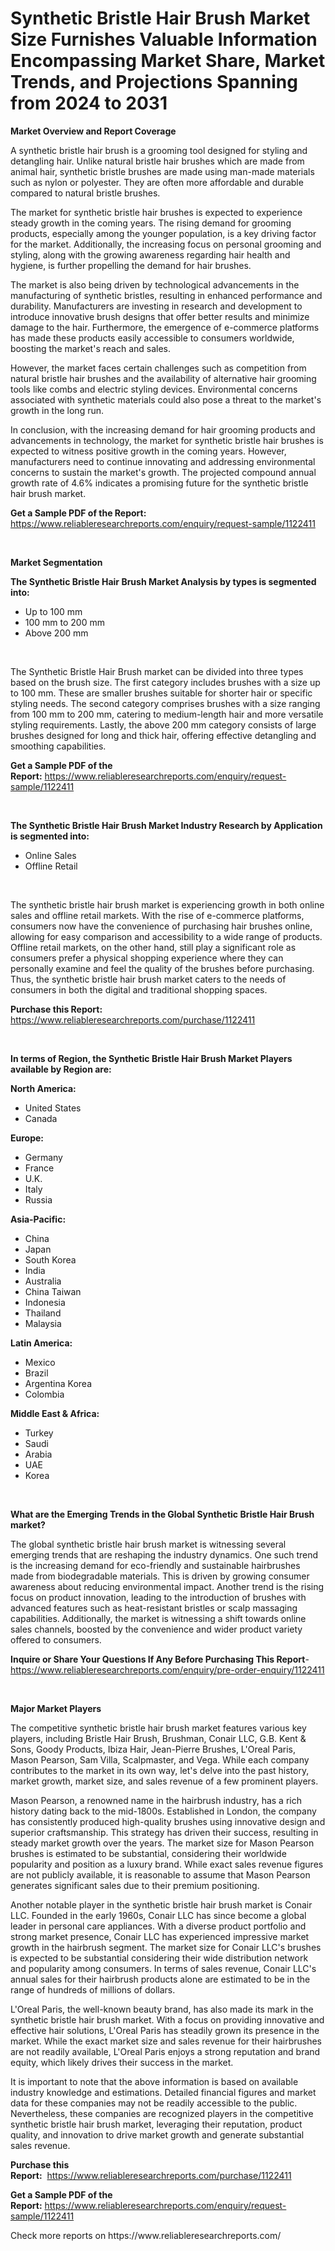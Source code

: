 <p><h1>Synthetic Bristle Hair Brush Market Size Furnishes Valuable Information Encompassing Market Share, Market Trends, and Projections Spanning from 2024 to 2031</h1></p><p><strong>Market Overview and Report Coverage</strong></p>
<p><p>A synthetic bristle hair brush is a grooming tool designed for styling and detangling hair. Unlike natural bristle hair brushes which are made from animal hair, synthetic bristle brushes are made using man-made materials such as nylon or polyester. They are often more affordable and durable compared to natural bristle brushes.</p><p>The market for synthetic bristle hair brushes is expected to experience steady growth in the coming years. The rising demand for grooming products, especially among the younger population, is a key driving factor for the market. Additionally, the increasing focus on personal grooming and styling, along with the growing awareness regarding hair health and hygiene, is further propelling the demand for hair brushes.</p><p>The market is also being driven by technological advancements in the manufacturing of synthetic bristles, resulting in enhanced performance and durability. Manufacturers are investing in research and development to introduce innovative brush designs that offer better results and minimize damage to the hair. Furthermore, the emergence of e-commerce platforms has made these products easily accessible to consumers worldwide, boosting the market's reach and sales.</p><p>However, the market faces certain challenges such as competition from natural bristle hair brushes and the availability of alternative hair grooming tools like combs and electric styling devices. Environmental concerns associated with synthetic materials could also pose a threat to the market's growth in the long run.</p><p>In conclusion, with the increasing demand for hair grooming products and advancements in technology, the market for synthetic bristle hair brushes is expected to witness positive growth in the coming years. However, manufacturers need to continue innovating and addressing environmental concerns to sustain the market's growth. The projected compound annual growth rate of 4.6% indicates a promising future for the synthetic bristle hair brush market.</p></p>
<p><strong>Get a Sample PDF of the Report:</strong> <a href="https://www.reliableresearchreports.com/enquiry/request-sample/1122411">https://www.reliableresearchreports.com/enquiry/request-sample/1122411</a></p>
<p>&nbsp;</p>
<p><strong>Market Segmentation</strong></p>
<p><strong>The Synthetic Bristle Hair Brush Market Analysis by types is segmented into:</strong></p>
<p><ul><li>Up to 100 mm</li><li>100 mm to 200 mm</li><li>Above 200 mm</li></ul></p>
<p>&nbsp;</p>
<p><p>The Synthetic Bristle Hair Brush market can be divided into three types based on the brush size. The first category includes brushes with a size up to 100 mm. These are smaller brushes suitable for shorter hair or specific styling needs. The second category comprises brushes with a size ranging from 100 mm to 200 mm, catering to medium-length hair and more versatile styling requirements. Lastly, the above 200 mm category consists of large brushes designed for long and thick hair, offering effective detangling and smoothing capabilities.</p></p>
<p><strong>Get a Sample PDF of the Report:</strong>&nbsp;<a href="https://www.reliableresearchreports.com/enquiry/request-sample/1122411">https://www.reliableresearchreports.com/enquiry/request-sample/1122411</a></p>
<p>&nbsp;</p>
<p><strong>The Synthetic Bristle Hair Brush Market Industry Research by Application is segmented into:</strong></p>
<p><ul><li>Online Sales</li><li>Offline Retail</li></ul></p>
<p>&nbsp;</p>
<p><p>The synthetic bristle hair brush market is experiencing growth in both online sales and offline retail markets. With the rise of e-commerce platforms, consumers now have the convenience of purchasing hair brushes online, allowing for easy comparison and accessibility to a wide range of products. Offline retail markets, on the other hand, still play a significant role as consumers prefer a physical shopping experience where they can personally examine and feel the quality of the brushes before purchasing. Thus, the synthetic bristle hair brush market caters to the needs of consumers in both the digital and traditional shopping spaces.</p></p>
<p><strong>Purchase this Report:</strong>&nbsp; <a href="https://www.reliableresearchreports.com/purchase/1122411">https://www.reliableresearchreports.com/purchase/1122411</a></p>
<p>&nbsp;</p>
<p><strong>In terms of Region, the Synthetic Bristle Hair Brush Market Players available by Region are:</strong></p>
<p>
    <p> <strong> North America: </strong>
        <ul>
            <li>United States</li>
            <li>Canada</li>
        </ul>
        </p> 
    <p> <strong> Europe: </strong>
        <ul>
            <li>Germany</li>
            <li>France</li>
            <li>U.K.</li>
            <li>Italy</li>
            <li>Russia</li>
        </ul>
        </p> 
    <p> <strong> Asia-Pacific: </strong>
        <ul>
            <li>China</li>
            <li>Japan</li>
            <li>South Korea</li>
            <li>India</li>
            <li>Australia</li>
            <li>China Taiwan</li>
            <li>Indonesia</li>
            <li>Thailand</li>
            <li>Malaysia</li>
        </ul>
        </p> 
    <p> <strong> Latin America: </strong>
        <ul>
            <li>Mexico</li>
            <li>Brazil</li>
            <li>Argentina Korea</li>
            <li>Colombia</li>
        </ul>
        </p> 
    <p> <strong> Middle East & Africa: </strong>
        <ul>
            <li>Turkey</li>
            <li>Saudi</li>
            <li>Arabia</li>
            <li>UAE</li>
            <li>Korea</li>
        </ul>
    </p>
    </p>
<p>&nbsp;</p>
<p><strong>What are the Emerging Trends in the Global Synthetic Bristle Hair Brush market?</strong></p>
<p><p>The global synthetic bristle hair brush market is witnessing several emerging trends that are reshaping the industry dynamics. One such trend is the increasing demand for eco-friendly and sustainable hairbrushes made from biodegradable materials. This is driven by growing consumer awareness about reducing environmental impact. Another trend is the rising focus on product innovation, leading to the introduction of brushes with advanced features such as heat-resistant bristles or scalp massaging capabilities. Additionally, the market is witnessing a shift towards online sales channels, boosted by the convenience and wider product variety offered to consumers.</p></p>
<p><strong>Inquire or Share Your Questions If Any Before Purchasing This Report</strong>- <a href="https://www.reliableresearchreports.com/enquiry/pre-order-enquiry/1122411">https://www.reliableresearchreports.com/enquiry/pre-order-enquiry/1122411</a></p>
<p>&nbsp;</p>
<p><strong>Major Market Players</strong></p>
<p><p>The competitive synthetic bristle hair brush market features various key players, including Bristle Hair Brush, Brushman, Conair LLC, G.B. Kent & Sons, Goody Products, Ibiza Hair, Jean-Pierre Brushes, L'Oreal Paris, Mason Pearson, Sam Villa, Scalpmaster, and Vega. While each company contributes to the market in its own way, let's delve into the past history, market growth, market size, and sales revenue of a few prominent players.</p><p>Mason Pearson, a renowned name in the hairbrush industry, has a rich history dating back to the mid-1800s. Established in London, the company has consistently produced high-quality brushes using innovative design and superior craftsmanship. This strategy has driven their success, resulting in steady market growth over the years. The market size for Mason Pearson brushes is estimated to be substantial, considering their worldwide popularity and position as a luxury brand. While exact sales revenue figures are not publicly available, it is reasonable to assume that Mason Pearson generates significant sales due to their premium positioning.</p><p>Another notable player in the synthetic bristle hair brush market is Conair LLC. Founded in the early 1960s, Conair LLC has since become a global leader in personal care appliances. With a diverse product portfolio and strong market presence, Conair LLC has experienced impressive market growth in the hairbrush segment. The market size for Conair LLC's brushes is expected to be substantial considering their wide distribution network and popularity among consumers. In terms of sales revenue, Conair LLC's annual sales for their hairbrush products alone are estimated to be in the range of hundreds of millions of dollars.</p><p>L'Oreal Paris, the well-known beauty brand, has also made its mark in the synthetic bristle hair brush market. With a focus on providing innovative and effective hair solutions, L'Oreal Paris has steadily grown its presence in the market. While the exact market size and sales revenue for their hairbrushes are not readily available, L'Oreal Paris enjoys a strong reputation and brand equity, which likely drives their success in the market.</p><p>It is important to note that the above information is based on available industry knowledge and estimations. Detailed financial figures and market data for these companies may not be readily accessible to the public. Nevertheless, these companies are recognized players in the competitive synthetic bristle hair brush market, leveraging their reputation, product quality, and innovation to drive market growth and generate substantial sales revenue.</p></p>
<p><strong>Purchase this Report:</strong>&nbsp;&nbsp;<a href="https://www.reliableresearchreports.com/purchase/1122411">https://www.reliableresearchreports.com/purchase/1122411</a></p>
<p></p>
<p><strong>Get a Sample PDF of the Report:</strong>&nbsp;<a href="https://www.reliableresearchreports.com/enquiry/request-sample/1122411">https://www.reliableresearchreports.com/enquiry/request-sample/1122411</a></p>
<p>Check more reports on https://www.reliableresearchreports.com/</p>
